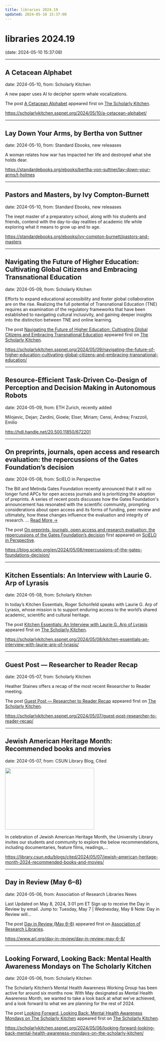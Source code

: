 ```yaml
---
title: libraries 2024.19
updated: 2024-05-10 15:37:08
---
```


# libraries 2024.19

(date: 2024-05-10 15:37:08)

---

## A Cetacean Alphabet

date: 2024-05-10, from: Scholarly Kitchen

<p>A new paper uses AI to decipher sperm whale vocalizations.</p>
<p>The post <a href="https://scholarlykitchen.sspnet.org/2024/05/10/a-cetacean-alphabet/">A Cetacean Alphabet</a> appeared first on <a href="https://scholarlykitchen.sspnet.org">The Scholarly Kitchen</a>.</p>
 

<https://scholarlykitchen.sspnet.org/2024/05/10/a-cetacean-alphabet/>

---

## Lay Down Your Arms, by Bertha von Suttner

date: 2024-05-10, from: Standard Ebooks, new releaases

A woman relates how war has impacted her life and destroyed what she holds dear. 

<https://standardebooks.org/ebooks/bertha-von-suttner/lay-down-your-arms/t-holmes>

---

## Pastors and Masters, by Ivy Compton-Burnett

date: 2024-05-10, from: Standard Ebooks, new releaases

The inept master of a preparatory school, along with his students and friends, contend with the day-to-day realities of academic life while exploring what it means to grow up and to age. 

<https://standardebooks.org/ebooks/ivy-compton-burnett/pastors-and-masters>

---

## Navigating the Future of Higher Education: Cultivating Global Citizens and Embracing Transnational Education

date: 2024-05-09, from: Scholarly Kitchen

<p>Efforts to expand educational accessibility and foster global collaboration are on the rise. Realizing the full potential of Transnational Education (TNE) requires an examination of the regulatory frameworks that have been established to navigating cultural inclusivity, and gaining deeper insights into the distinction between TNE and online learning.</p>
<p>The post <a href="https://scholarlykitchen.sspnet.org/2024/05/09/navigating-the-future-of-higher-education-cultivating-global-citizens-and-embracing-transnational-education/">Navigating the Future of Higher Education: Cultivating Global Citizens and Embracing Transnational Education</a> appeared first on <a href="https://scholarlykitchen.sspnet.org">The Scholarly Kitchen</a>.</p>
 

<https://scholarlykitchen.sspnet.org/2024/05/09/navigating-the-future-of-higher-education-cultivating-global-citizens-and-embracing-transnational-education/>

---

## Resource-Efficient Task-Driven Co-Design of Perception and Decision Making in Autonomous Robots

date: 2024-05-09, from: ETH Zurich, recently added

Milojevic, Dejan; Zardini, Gioele; Elser, Miriam; Censi, Andrea; Frazzoli, Emilio 

<http://hdl.handle.net/20.500.11850/672201>

---

## On preprints, journals, open access and research evaluation: the repercussions of the Gates Foundation’s decision

date: 2024-05-08, from: SciELO in Perspective

<p>The Bill and Melinda Gates Foundation recently announced that it will no longer fund APCs for open access journals and is prioritizing the adoption of preprints. A series of recent posts discusses how the Gates Foundation's announcement has resonated with the scientific community, prompting considerations about open access and its forms of funding, peer review and ultimately, how these changes influence the evaluation and integrity of research. <span class="ellipsis">&#8230;</span> <span class="more-link-wrap"><a href="https://blog.scielo.org/en/2024/05/08/repercussions-of-the-gates-foundations-decision/" class="more-link"><span>Read More &#8594;</span></a></span></p>
<p>The post <a href="https://blog.scielo.org/en/2024/05/08/repercussions-of-the-gates-foundations-decision/">On preprints, journals, open access and research evaluation: the repercussions of the Gates Foundation’s decision</a> first appeared on <a href="https://blog.scielo.org/en">SciELO in Perspective</a>.</p> 

<https://blog.scielo.org/en/2024/05/08/repercussions-of-the-gates-foundations-decision/>

---

## Kitchen Essentials: An Interview with Laurie G. Arp of Lyrasis

date: 2024-05-08, from: Scholarly Kitchen

<p>In today’s Kitchen Essentials, Roger Schonfeld speaks with Laurie G. Arp of Lyrasis, whose mission is to support enduring access to the world’s shared academic, scientific and cultural heritage.</p>
<p>The post <a href="https://scholarlykitchen.sspnet.org/2024/05/08/kitchen-essentials-an-interview-with-laurie-arp-of-lyrasis/">Kitchen Essentials: An Interview with Laurie G. Arp of Lyrasis</a> appeared first on <a href="https://scholarlykitchen.sspnet.org">The Scholarly Kitchen</a>.</p>
 

<https://scholarlykitchen.sspnet.org/2024/05/08/kitchen-essentials-an-interview-with-laurie-arp-of-lyrasis/>

---

## Guest Post — Researcher to Reader Recap

date: 2024-05-07, from: Scholarly Kitchen

<p>Heather Staines offers a recap of the most recent Researcher to Reader meeting.</p>
<p>The post <a href="https://scholarlykitchen.sspnet.org/2024/05/07/guest-post-researcher-to-reader-recap/">Guest Post &#8212; Researcher to Reader Recap</a> appeared first on <a href="https://scholarlykitchen.sspnet.org">The Scholarly Kitchen</a>.</p>
 

<https://scholarlykitchen.sspnet.org/2024/05/07/guest-post-researcher-to-reader-recap/>

---

## Jewish American Heritage Month: Recommended books and movies

date: 2024-05-07, from: CSUN Library Blog, Cited

<div><img width="290" height="200" src="https://library.csun.edu/blogs/cited/wp-content/uploads/sites/4/2024/05/Copy-of-Untitled-Design1.png" class="attachment-medium size-medium wp-post-image" alt="" decoding="async" style="margin-bottom: 15px;" fetchpriority="high" /></div>In celebration of Jewish American Heritage Month, the University Library invites our students and community to explore the below recommendations, including documentaries, feature films, readings,&#8230; 

<https://library.csun.edu/blogs/cited/2024/05/07/jewish-american-heritage-month-2024-recommended-books-and-movies/>

---

## Day in Review (May 6–8)

date: 2024-05-06, from: Association of Research Libraries News

<p>Last Updated on May 8, 2024, 3:01 pm ET Sign up to receive the Day in Review by email. Jump to: Tuesday, May 7 &#124; Wednesday, May 8 Note: Day in Review will...</p>
<p>The post <a href="https://www.arl.org/day-in-review/day-in-review-may-6-8/">Day in Review (May 6–8)</a> appeared first on <a href="https://www.arl.org">Association of Research Libraries</a>.</p>
 

<https://www.arl.org/day-in-review/day-in-review-may-6-8/>

---

## Looking Forward, Looking Back: Mental Health Awareness Mondays on The Scholarly Kitchen

date: 2024-05-06, from: Scholarly Kitchen

<p>The Scholarly Kitchen’s Mental Health Awareness Working Group has been active for around six months now. With May designated as Mental Health Awareness Month, we wanted to take a look back at what we’ve achieved, and a look forward to what we are planning for the rest of 2024.</p>
<p>The post <a href="https://scholarlykitchen.sspnet.org/2024/05/06/looking-forward-looking-back-mental-health-awareness-mondays-on-the-scholarly-kitchen/">Looking Forward, Looking Back: Mental Health Awareness Mondays on The Scholarly Kitchen</a> appeared first on <a href="https://scholarlykitchen.sspnet.org">The Scholarly Kitchen</a>.</p>
 

<https://scholarlykitchen.sspnet.org/2024/05/06/looking-forward-looking-back-mental-health-awareness-mondays-on-the-scholarly-kitchen/>

